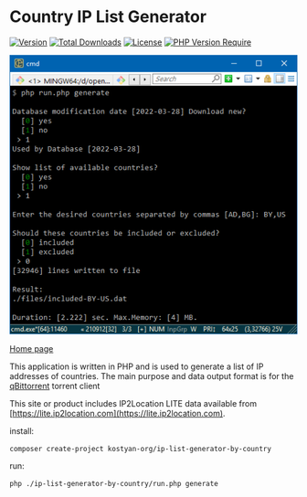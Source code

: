 # Country IP List Generator
[![Version](http://poser.pugx.org/kostyan-org/ip-list-generator-by-country/version)](https://packagist.org/packages/kostyan-org/ip-list-generator-by-country)
[![Total Downloads](http://poser.pugx.org/kostyan-org/ip-list-generator-by-country/downloads)](https://packagist.org/packages/kostyan-org/ip-list-generator-by-country)
[![License](http://poser.pugx.org/kostyan-org/ip-list-generator-by-country/license)](https://packagist.org/packages/kostyan-org/ip-list-generator-by-country)
[![PHP Version Require](http://poser.pugx.org/kostyan-org/ip-list-generator-by-country/require/php)](https://packagist.org/packages/kostyan-org/ip-list-generator-by-country)

![Image](https://github.com/kostyan-org/ip-list-generator-by-country/raw/gh-pages/ip-list-generator-by-country.PNG)

[Home page](https://kostyan-org.github.io/ip-list-generator-by-country)

This application is written in PHP and is used to generate a list of IP addresses of countries.
The main purpose and data output format is for the [qBittorrent](https://www.qbittorrent.org) torrent client

This site or product includes IP2Location LITE data available from [https://lite.ip2location.com](https://lite.ip2location.com).

install:

    composer create-project kostyan-org/ip-list-generator-by-country

run:

    php ./ip-list-generator-by-country/run.php generate

